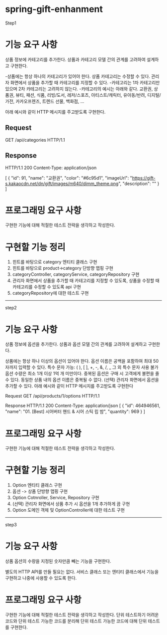 # spring-gift-enhanment
 
Step1
# 기능 요구 사항
상품 정보에 카테고리를 추가한다. 상품과 카테고리 모델 간의 관계를 고려하여 설계하고 구현한다.

-상품에는 항상 하나의 카테고리가 있어야 한다.
    상품 카테고리는 수정할 수 있다.
    관리자 화면에서 상품을 추가할 때 카테고리를 지정할 수 있다.
-카테고리는 1차 카테고리만 있으며 2차 카테고리는 고려하지 않는다.
-카테고리의 예시는 아래와 같다.
    교환권, 상품권, 뷰티, 패션, 식품, 리빙/도서, 레저/스포츠, 아티스트/캐릭터, 유아동/반려, 디지털/가전, 카카오프렌즈, 트렌드 선물, 백화점, ...

아래 예시와 같이 HTTP 메시지를 주고받도록 구현한다.

## Request
GET /api/categories HTTP/1.1

## Response
HTTP/1.1 200
Content-Type: application/json

[
{
"id": 91,
"name": "교환권",
"color": "#6c95d1",
"imageUrl": "https://gift-s.kakaocdn.net/dn/gift/images/m640/dimm_theme.png",
"description": ""
}
]

# 프로그래밍 요구 사항
구현한 기능에 대해 적절한 테스트 전략을 생각하고 작성한다.

# 구현할 기능 정리
1. 힌트를 바탕으로 category 엔티티 클래스 구현
2. 힌트를 바탕으로 product->category 단방향 맵핑 구현
3. categoryController, categoryService, categoryRepository 구현
4. 관리자 화면에서 상품을 추가할 때 카테고리를 지정할 수 있도록, 상품을 수정할 때 카테고리를 수정할 수 있도록 api 구현
5. categoryRepository에 대한 테스트 구현

-------------------------------------------------------------------------------------------------

step2

# 기능 요구 사항
상품 정보에 옵션을 추가한다. 상품과 옵션 모델 간의 관계를 고려하여 설계하고 구현한다.

상품에는 항상 하나 이상의 옵션이 있어야 한다.
옵션 이름은 공백을 포함하여 최대 50자까지 입력할 수 있다.
특수 문자
가능: ( ), [ ], +, -, &, /, _
그 외 특수 문자 사용 불가
옵션 수량은 최소 1개 이상 1억 개 미만이다.
중복된 옵션은 구매 시 고객에게 불편을 줄 수 있다. 동일한 상품 내의 옵션 이름은 중복될 수 없다.
(선택) 관리자 화면에서 옵션을 추가할 수 있다.
아래 예시와 같이 HTTP 메시지를 주고받도록 구현한다

Request
GET /api/products/1/options HTTP/1.1

Response
HTTP/1.1 200
Content-Type: application/json
[
{
"id": 464946561,
"name": "01. [Best] 시어버터 핸드 & 시어 스틱 립 밤",
"quantity": 969
}
]

# 프로그래밍 요구 사항
구현한 기능에 대해 적절한 테스트 전략을 생각하고 작성한다.

# 구현할 기능 정리
1. Option 엔티티 클래스 구현
2. 옵션 -> 상품 단방향 맵핑 구현 
3. Option Cotnroller, Service, Repository 구현
4. (선택) 관리자 화면에서 상품 추가 시 옵션을 1개 추가하게 끔 구현 
5. Option 도메인 객체 및 OptionController에 대한 테스트 구현

----------------------------------------------------------------------------------------------------

step3

# 기능 요구 사항
상품 옵션의 수량을 지정된 숫자만큼 빼는 기능을 구현한다.

별도의 HTTP API를 만들 필요는 없다.
서비스 클래스 또는 엔티티 클래스에서 기능을 구현하고 나중에 사용할 수 있도록 한다.

# 프로그래밍 요구 사항
구현한 기능에 대해 적절한 테스트 전략을 생각하고 작성한다.
단위 테스트하기 어려운 코드와 단위 테스트 가능한 코드를 분리해 단위 테스트 가능한 코드에 대해 단위 테스트를 구현한다.
